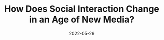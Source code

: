 ---
date: 2022-05-29
permalink: false
publisher: uxdesigncc
tags:
  - web
  - interaction-design
target_url: https://uxdesign.cc/how-does-social-interaction-change-in-an-age-of-new-media-f274e9ad2508
title: How Does Social Interaction Change in an Age of New Media?
---